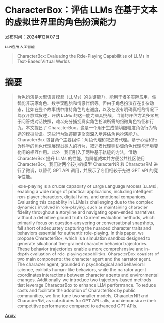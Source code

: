 # CharacterBox：评估 LLMs 在基于文本的虚拟世界里的角色扮演能力

发布时间：2024年12月07日

`LLM应用` `人工智能`

> CharacterBox: Evaluating the Role-Playing Capabilities of LLMs in Text-Based Virtual Worlds

# 摘要

> 角色扮演是大型语言模型（LLMs）的关键能力，能用于诸多实际应用，像智能非玩家角色、数字双胞胎和情感伴侣等。但由于角色扮演存在复杂动态，比如在整个故事线中维持角色的忠诚度，以及在没有明确真相的情况下驾驭开放式叙述，评估 LLMs 的这一能力颇具挑战。当前的评估方法多聚焦于问答或对话快照，难以充分捕捉真实角色扮演所需的细微角色特征和行为。本文提出了 CharacterBox，这是一个用于生成情境细粒度角色行为轨迹的模拟沙盒。这些行为轨迹能更全面深入地评估角色扮演能力。CharacterBox 包含两个主要组件：角色代理和叙述者代理。基于心理和行为科学的角色代理展现出类人的行为，叙述者代理则协调角色代理与环境变化间的相互作用。此外，我们引入了两种基于轨迹的方法，借助 CharacterBox 提升 LLMs 的性能。为降低成本并方便公共社区使用 CharacterBox，我们对两个较小的模型 CharacterNR 和 CharacterRM 进行了微调，以替代 GPT API 调用，并展示了它们相较于先进 GPT API 的竞争性能。

> Role-playing is a crucial capability of Large Language Models (LLMs), enabling a wide range of practical applications, including intelligent non-player characters, digital twins, and emotional companions. Evaluating this capability in LLMs is challenging due to the complex dynamics involved in role-playing, such as maintaining character fidelity throughout a storyline and navigating open-ended narratives without a definitive ground truth. Current evaluation methods, which primarily focus on question-answering or conversational snapshots, fall short of adequately capturing the nuanced character traits and behaviors essential for authentic role-playing. In this paper, we propose CharacterBox, which is a simulation sandbox designed to generate situational fine-grained character behavior trajectories. These behavior trajectories enable a more comprehensive and in-depth evaluation of role-playing capabilities. CharacterBox consists of two main components: the character agent and the narrator agent. The character agent, grounded in psychological and behavioral science, exhibits human-like behaviors, while the narrator agent coordinates interactions between character agents and environmental changes. Additionally, we introduce two trajectory-based methods that leverage CharacterBox to enhance LLM performance. To reduce costs and facilitate the adoption of CharacterBox by public communities, we fine-tune two smaller models, CharacterNR and CharacterRM, as substitutes for GPT API calls, and demonstrate their competitive performance compared to advanced GPT APIs.

[Arxiv](https://arxiv.org/abs/2412.05631)